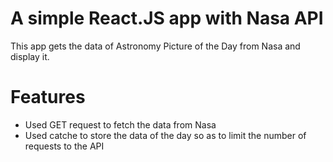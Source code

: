 # A simple React.JS app with Nasa API
This app gets the data of Astronomy Picture of the Day from Nasa and display it. 

# Features
- Used GET request to fetch the data from Nasa
- Used catche to store the data of the day so as to limit the number of requests to the API
